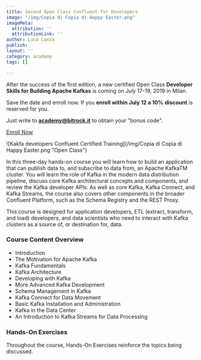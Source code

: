 ```yaml
---
title: Second Open Class Confluent for Developers
image: "/img/Copia di Copia di Happy Easter.png"
imageMeta:
  attribution: ''
  attributionLink: ''
author: Luca Lanza
publish: 
layout: ''
category: academy
tags: []

---
```

After the success of the first edition, a new certified Open Class **Developer Skills for Building Apache Kafkas** is coming on July 17-19, 2019 in Milan.

Save the date and enroll now. If you **enroll within July 12 a 10%** **discount** is reserved for you. 

Just write to [**academy@bitrock.it**](mailto:academy@bitrock.it) to obtain your "bonus code".

[Enroll Now]( https://www.eventbrite.it/e/biglietti-confluent-developer-skills-for-building-apache-kafka-64357816963 "Enroll now")

![Kakfa developers Confluent Certified Training](/img/Copia di Copia di Happy Easter.png "Open Class")

In this three-day hands-on course you will learn how to build an application that can publish data to, and subscribe to data from, an Apache KafkaTM cluster. You will learn the role of Kafka in the modern data distribution pipeline, discuss core Kafka architectural concepts and components, and review the Kafka developer APIs. As well as core Kafka, Kafka Connect, and Kafka Streams, the course also covers other components in the broader Confluent Platform, such as the Schema Registry and the REST Proxy.

This course is designed for application developers, ETL (extract, transform, and load) developers, and data scientists who need to interact with Kafka clusters as a source of, or destination for, data.

### Course Content Overview

* Introduction
* The Motivation for Apache Kafka
* Kafka Fundamentals
* Kafka Architecture
* Developing with Kafka
* More Advanced Kafka Development
* Schema Management in Kafka
* Kafka Connect for Data Movement
* Basic Kafka Installation and Administration
* Kafka in the Data Center
* An Introduction to Kafka Streams for Data Processing

### Hands-On Exercises

Throughout the course, Hands-On Exercises reinforce the topics being discussed.